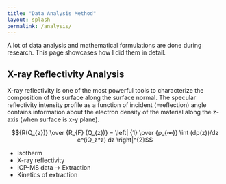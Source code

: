 ```yaml
---
title: "Data Analysis Method"
layout: splash
permalink: /analysis/
---
```


A lot of data analysis and mathematical formulations are done during research. This page showcases how I did them in detail.

## X-ray Reflectivity Analysis

X-ray reflectivity is one of the most powerful tools to characterize the composition of the surface along the surface normal.
The specular reflectivity intensity profile as a function of incident (=reflection) angle contains information about the electron density of the material along the z-axis (when surface is x-y plane).

```math
{R(Q_{z})} \over {R_{F} (Q_{z})} = \left| {1} \over {ρ_{∞}}  \int (dρ(z))/dz e^(iQ_z*z) dz \right|^{2}
```

* Isotherm
* X-ray reflectivity
* ICP-MS data -> Extraction
* Kinetics of extraction